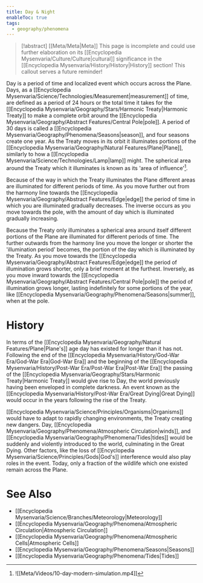 ```yaml
---
title: Day & Night
enableToc: true
tags:
  - geography/phenomena
---
```


> [!abstract] [[Meta/Meta|Meta]]
> This page is incomplete and could use further elaboration on its [[Encyclopedia Mysenvaria/Culture/Culture|cultural]] significance in the [[Encyclopedia Mysenvaria/History/History|History]] section! This callout serves a future reminder!

Day is a period of time and localized event which occurs across the Plane. Days, as a [[Encyclopedia Mysenvaria/Science/Technologies/Measurement|measurement]] of time, are defined as a period of 24 hours or the total time it takes for the [[Encyclopedia Mysenvaria/Geography/Stars/Harmonic Treaty|Harmonic Treaty]] to make a complete orbit around the [[Encyclopedia Mysenvaria/Geography/Abstract Features/Central Pole|pole]]. A period of 30 days is called a [[Encyclopedia Mysenvaria/Geography/Phenomena/Seasons|season]], and four seasons create one year. As the Treaty moves in its orbit it illuminates portions of the [[Encyclopedia Mysenvaria/Geography/Natural Features/Plane|Plane]], similarly to how a [[Encyclopedia Mysenvaria/Science/Technologies/Lamp|lamp]] might. The spherical area around the Treaty which it illuminates is known as its 'area of influence'[^figure1].

Because of the way in which the Treaty illuminates the Plane different areas are illuminated for different periods of time. As you move further out from the harmony line towards the [[Encyclopedia Mysenvaria/Geography/Abstract Features/Edge|edge]] the period of time in which you are illuminated gradually decreases. The inverse occurs as you move towards the pole, with the amount of day which is illuminated gradually increasing.

Because the Treaty only illuminates a spherical area around itself different portions of the Plane are illuminated for different periods of time. The further outwards from the harmony line you move the longer or shorter the 'illumination period' becomes, the portion of the day which is illuminated by the Treaty. As you move towards the [[Encyclopedia Mysenvaria/Geography/Abstract Features/Edge|edge]] the period of illumination grows shorter, only a brief moment at the furthest. Inversely, as you move inward towards the [[Encyclopedia Mysenvaria/Geography/Abstract Features/Central Pole|pole]] the period of illumination grows longer, lasting indefinitely for some portions of the year, like [[Encyclopedia Mysenvaria/Geography/Phenomena/Seasons|summer]], when at the pole.
# History
In terms of the [[Encyclopedia Mysenvaria/Geography/Natural Features/Plane|Plane's]] age day has existed for longer than it has not. Following the end of the [[Encyclopedia Mysenvaria/History/God-War Era/God-War Era|God-War Era]] and the beginning of the [[Encyclopedia Mysenvaria/History/Post-War Era/Post-War Era|Post-War Era]] the passing of the [[Encyclopedia Mysenvaria/Geography/Stars/Harmonic Treaty|Harmonic Treaty]] would give rise to Day, the world previously having been enveloped in complete darkness. An event known as the [[Encyclopedia Mysenvaria/History/Post-War Era/Great Dying|Great Dying]] would occur in the years following the rise of the Treaty.

[[Encyclopedia Mysenvaria/Science/Principles/Organisms|Organisms]] would have to adapt to rapidly changing environments, the Treaty creating new dangers. Day, [[Encyclopedia Mysenvaria/Geography/Phenomena/Atmospheric Circulation|winds]], and [[Encyclopedia Mysenvaria/Geography/Phenomena/Tides|tides]] would be suddenly and violently introduced to the world, culminating in the Great Dying. Other factors, like the loss of [[Encyclopedia Mysenvaria/Science/Principles/Gods|God's]] interference would also play roles in the event. Today, only a fraction of the wildlife which one existed remain across the Plane.
# See Also
- [[Encyclopedia Mysenvaria/Science/Branches/Meteorology|Meteorology]]
- [[Encyclopedia Mysenvaria/Geography/Phenomena/Atmospheric Circulation|Atmospheric Circulation]]
- [[Encyclopedia Mysenvaria/Geography/Phenomena/Atmospheric Cells|Atmospheric Cells]]
- [[Encyclopedia Mysenvaria/Geography/Phenomena/Seasons|Seasons]]
- [[Encyclopedia Mysenvaria/Geography/Phenomena/Tides|Tides]]

[^figure1]: ![[Meta/Videos/10-day-modern-simulation.mp4]]